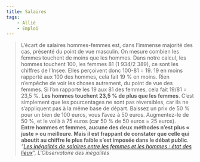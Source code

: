 ```yaml
---
title: Salaires
tags:
    - Allié
    - Emploi
---
```


> L’écart de salaires hommes-femmes est, dans l’immense majorité des cas,
> présenté du point de vue masculin. On mesure combien les femmes touchent de
> moins que les hommes. Dans notre calcul, les hommes touchent 100, les femmes
> 81 (1 934/2 389), ce sont les chiffres de l’Insee. Elles perçoivent donc
> 100-81 = 19. 19 en moins rapporté aux 100 des hommes, cela fait 19 % en moins.
> Rien n’empêche de voir les choses autrement, du point de vue des femmes. Si
> l’on rapporte les 19 aux 81 des femmes, cela fait 19/81 = 23,5 %. **Les hommes
> touchent 23,5 % de plus que les femmes**. C’est simplement que les
> pourcentages ne sont pas réversibles, car ils ne s’appliquent pas à la même
> base de départ. Baissez un prix de 50 % pour un bien de 100 euros, vous l’avez
> à 50 euros. Augmentez-le de 50 %, et le voilà à 75 euros (car 50 % de 50 euros
> = 25 euros).  
> **Entre hommes et femmes, aucune des deux méthodes n’est plus « juste » ou
> meilleure. Mais il est frappant de constater que celle qui aboutit au chiffre
> le plus faible s’est imposée dans le débat public**.  
> <cite>"[Les inégalités de salaires entre les femmes et les hommes : état des lieux](http://www.inegalites.fr/spip.php?page=article&id_article=972&id_rubrique=151&id_groupe=15&id_mot=104#id1a43_c0)",
> L'Observatoire des inégalités</cite>
